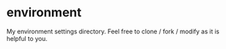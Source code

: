 environment
===========

My environment settings directory. Feel free to clone / fork / modify as it is helpful to you.
